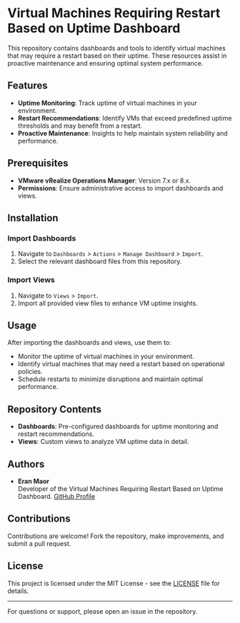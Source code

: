 # Virtual Machines Requiring Restart Based on Uptime Dashboard

This repository contains dashboards and tools to identify virtual machines that may require a restart based on their uptime. These resources assist in proactive maintenance and ensuring optimal system performance.

## Features
- **Uptime Monitoring**: Track uptime of virtual machines in your environment.
- **Restart Recommendations**: Identify VMs that exceed predefined uptime thresholds and may benefit from a restart.
- **Proactive Maintenance**: Insights to help maintain system reliability and performance.

## Prerequisites
- **VMware vRealize Operations Manager**: Version 7.x or 8.x.
- **Permissions**: Ensure administrative access to import dashboards and views.

## Installation

### Import Dashboards
1. Navigate to `Dashboards` > `Actions` > `Manage Dashboard` > `Import`.
2. Select the relevant dashboard files from this repository.

### Import Views
1. Navigate to `Views` > `Import`.
2. Import all provided view files to enhance VM uptime insights.

## Usage
After importing the dashboards and views, use them to:
- Monitor the uptime of virtual machines in your environment.
- Identify virtual machines that may need a restart based on operational policies.
- Schedule restarts to minimize disruptions and maintain optimal performance.

## Repository Contents
- **Dashboards**: Pre-configured dashboards for uptime monitoring and restart recommendations.
- **Views**: Custom views to analyze VM uptime data in detail.

## Authors
- **Eran Maor**  
  Developer of the Virtual Machines Requiring Restart Based on Uptime Dashboard. [GitHub Profile](https://github.com/emaor23)

## Contributions
Contributions are welcome! Fork the repository, make improvements, and submit a pull request.

## License
This project is licensed under the MIT License - see the [LICENSE](LICENSE) file for details.

---
For questions or support, please open an issue in the repository.
